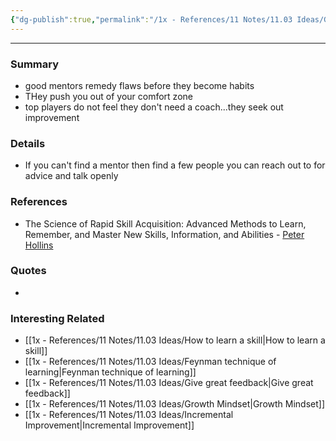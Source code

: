 ```yaml
---
{"dg-publish":true,"permalink":"/1x - References/11 Notes/11.03 Ideas/Good mentors help learning/","noteIcon":""}
---
```


---

### Summary
- good mentors remedy flaws before they become habits
- THey push you out of your comfort zone
- top players do not feel they don't need a coach...they seek out improvement

### Details
- If you can't find a mentor then find a few people you can reach out to for advice and talk openly

### References
- The Science of Rapid Skill Acquisition: Advanced Methods to Learn, Remember, and Master New Skills, Information, and Abilities - [Peter Hollins](https://www.goodreads.com/author/show/16593818.Peter_Hollins)

### Quotes
-

### Interesting Related
- [[1x - References/11 Notes/11.03 Ideas/How to learn a skill\|How to learn a skill]]
- [[1x - References/11 Notes/11.03 Ideas/Feynman technique of learning\|Feynman technique of learning]]
- [[1x - References/11 Notes/11.03 Ideas/Give great feedback\|Give great feedback]]
- [[1x - References/11 Notes/11.03 Ideas/Growth Mindset\|Growth Mindset]]
- [[1x - References/11 Notes/11.03 Ideas/Incremental Improvement\|Incremental Improvement]]